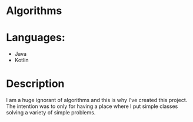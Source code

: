 # Algorithms

# Languages: 
* Java
* Kotlin

# Description
I am a huge ignorant of algorithms and this is why I've created this project. The intention was to only for having a place where I put simple classes solving a variety of simple problems. 
